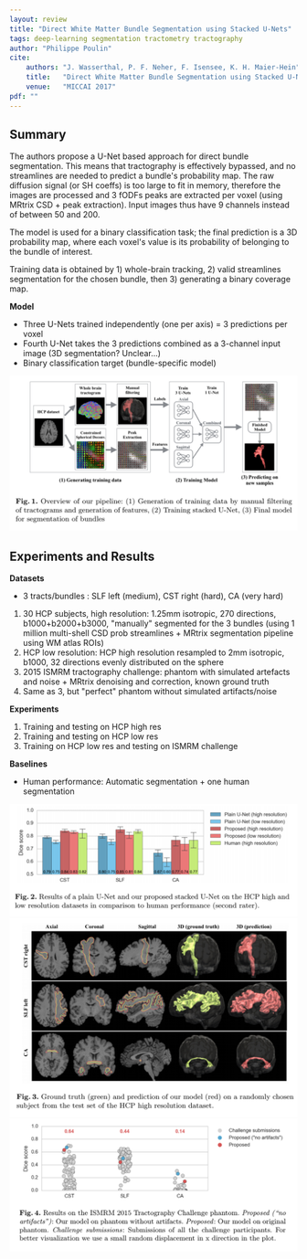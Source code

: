 ```yaml
---
layout: review
title: "Direct White Matter Bundle Segmentation using Stacked U-Nets"
tags: deep-learning segmentation tractometry tractography
author: "Philippe Poulin"
cite:
    authors: "J. Wasserthal, P. F. Neher, F. Isensee, K. H. Maier-Hein"
    title:   "Direct White Matter Bundle Segmentation using Stacked U-Nets"
    venue:   "MICCAI 2017"
pdf: ""
---
```


## Summary

The authors propose a U-Net based approach for direct bundle segmentation. This means that tractography is effectively bypassed, and no streamlines are needed to predict a bundle's probability map. The raw diffusion signal (or SH coeffs) is too large to fit in memory, therefore the images are processed and 3 fODFs peaks are extracted per voxel (using MRtrix CSD + peak extraction). Input images thus have 9 channels instead of between 50 and 200.

The model is used for a binary classification task; the final prediction is a 3D probability map, where each voxel's value is its probability of belonging to the bundle of interest.

Training data is obtained by 1) whole-brain tracking, 2) valid streamlines segmentation for the chosen bundle, then 3) generating a binary coverage map.

**Model**
- Three U-Nets trained independently (one per axis) = 3 predictions per voxel
- Fourth U-Net takes the 3 predictions combined as a 3-channel input image (3D segmentation? Unclear...)
- Binary classification target (bundle-specific model)

![](/article/images/stacked-unets-bundle-segmentation/figure1.png)

## Experiments and Results

**Datasets**
- 3 tracts/bundles : SLF left (medium), CST right (hard), CA (very hard)

1. 30 HCP subjects, high resolution: 1.25mm isotropic, 270 directions, b1000+b2000+b3000, "manually" segmented for the 3 bundles (using 1 million multi-shell CSD prob streamlines + MRtrix segmentation pipeline using WM atlas ROIs)
2. HCP low resolution: HCP high resolution resampled to 2mm isotropic, b1000, 32 directions evenly distributed on the sphere
3. 2015 ISMRM tractography challenge: phantom with simulated artefacts and noise + MRtrix denoising and correction, known ground truth
4. Same as 3, but "perfect" phantom without simulated artifacts/noise


**Experiments**
1. Training and testing on HCP high res
2. Training and testing on HCP low res
3. Training on HCP low res and testing on ISMRM challenge

**Baselines**
- Human performance: Automatic segmentation + one human segmentation

![](/article/images/stacked-unets-bundle-segmentation/figure2.png)
![](/article/images/stacked-unets-bundle-segmentation/figure3.png)
![](/article/images/stacked-unets-bundle-segmentation/figure4.png)